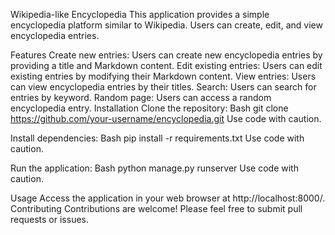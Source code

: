 Wikipedia-like Encyclopedia
This application provides a simple encyclopedia platform similar to Wikipedia. Users can create, edit, and view encyclopedia entries.

Features
Create new entries: Users can create new encyclopedia entries by providing a title and Markdown content.
Edit existing entries: Users can edit existing entries by modifying their Markdown content.
View entries: Users can view encyclopedia entries by their titles.
Search: Users can search for entries by keyword.
Random page: Users can access a random encyclopedia entry.
Installation
Clone the repository:
Bash
git clone https://github.com/your-username/encyclopedia.git
Use code with caution.

Install dependencies:
Bash
pip install -r requirements.txt
Use code with caution.

Run the application:
Bash
python manage.py runserver
Use code with caution.

Usage
Access the application in your web browser at http://localhost:8000/.
Contributing
Contributions are welcome! Please feel free to submit pull requests or issues.
